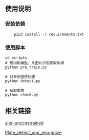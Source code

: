 ## 使用说明
### 安装依赖
```
    pip3 install -r requirements.txt
```
### 使用脚本
```
cd scripts
# 预训练模型，从图片识别获取车牌
python pre_train.py

# 对单张图预处理
python detect.py

# 获取车牌
python check.py
```

## 相关链接
[alpr-unconstrained](https://github.com/sergiomsilva/alpr-unconstrained)

[Plate_detect_and_recognize](https://github.com/quangnhat185/Plate_detect_and_recognize)
